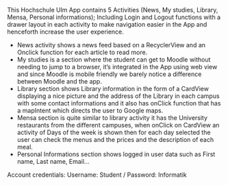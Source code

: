 This Hochschule Ulm App contains 5 Activities (News, My studies, Library, Mensa, Personal informations); Including Login and Logout functions with a drawer layout in each activity to make navigation easier in the App and henceforth increase the user experience.
- News activity shows a news feed based on a RecyclerView and an Onclick function for each article to read more.
- My studies is a section where the student can get to Moodle without needing to jump to a browser, it’s integrated in the App using web view and since Moodle is mobile friendly we barely notice a difference between Moodle and the app.
- Library section shows Library information in the form of a CardView displaying a nice picture and the address of the Library in each campus with some contact informations and it also has onClick function that has a mapIntent which directs the user to Google maps.
- Mensa section is quite similar to library activity it has the University restaurants from the different campuses, when onClick on CardView an activity of Days of the week is shown then for each day selected the user can check the menus and the prices and the description of each meal.
- Personal Informations section shows logged in user data such as First name, Last name, Email...

Account credentials:
Username: Student / Password: Informatik
